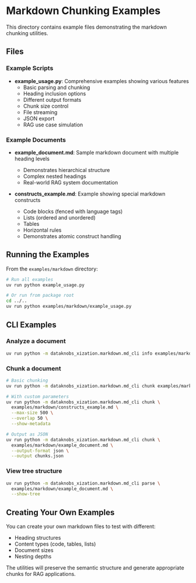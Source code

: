 # Markdown Chunking Examples

This directory contains example files demonstrating the markdown chunking utilities.

## Files

### Example Scripts

- **example_usage.py**: Comprehensive examples showing various features
  - Basic parsing and chunking
  - Heading inclusion options
  - Different output formats
  - Chunk size control
  - File streaming
  - JSON export
  - RAG use case simulation

### Example Documents

- **example_document.md**: Sample markdown document with multiple heading levels
  - Demonstrates hierarchical structure
  - Complex nested headings
  - Real-world RAG system documentation

- **constructs_example.md**: Example showing special markdown constructs
  - Code blocks (fenced with language tags)
  - Lists (ordered and unordered)
  - Tables
  - Horizontal rules
  - Demonstrates atomic construct handling

## Running the Examples

From the `examples/markdown` directory:

```bash
# Run all examples
uv run python example_usage.py

# Or run from package root
cd ../..
uv run python examples/markdown/example_usage.py
```

## CLI Examples

### Analyze a document

```bash
uv run python -m dataknobs_xization.markdown.md_cli info examples/markdown/example_document.md
```

### Chunk a document

```bash
# Basic chunking
uv run python -m dataknobs_xization.markdown.md_cli chunk examples/markdown/example_document.md

# With custom parameters
uv run python -m dataknobs_xization.markdown.md_cli chunk \
  examples/markdown/constructs_example.md \
  --max-size 500 \
  --overlap 50 \
  --show-metadata

# Output as JSON
uv run python -m dataknobs_xization.markdown.md_cli chunk \
  examples/markdown/example_document.md \
  --output-format json \
  --output chunks.json
```

### View tree structure

```bash
uv run python -m dataknobs_xization.markdown.md_cli parse \
  examples/markdown/example_document.md \
  --show-tree
```

## Creating Your Own Examples

You can create your own markdown files to test with different:
- Heading structures
- Content types (code, tables, lists)
- Document sizes
- Nesting depths

The utilities will preserve the semantic structure and generate appropriate chunks for RAG applications.
